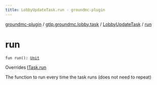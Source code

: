 ```yaml
---
title: LobbyUpdateTask.run - groundmc-plugin
---
```


[groundmc-plugin](../../index.html) / [gtlp.groundmc.lobby.task](../index.html) / [LobbyUpdateTask](index.html) / [run](.)

# run

`fun run(): `[`Unit`](https://kotlinlang.org/api/latest/jvm/stdlib/kotlin/-unit/index.html)

Overrides [ITask.run](../-i-task/run.html)

The function to run every time the task runs (does not need to repeat)

